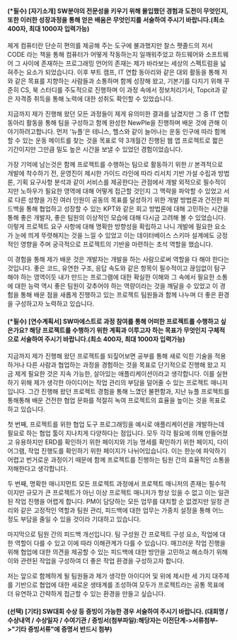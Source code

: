 #### (*필수) [자기소개] SW분야의 전문성을 키우기 위해 몰입했던 경험과 도전이 무엇인지, 또한 이러한 성장과정을 통해 얻은 배움은 무엇인지를 서술하여 주시기 바랍니다.(최소 400자, 최대 1000자 입력가능)

제게 컴퓨터란 단순히 편의를 제공해 주는 도구에 불과했지만 찰스 펫졸드의 저서 CODE 라는 책을 통해 컴퓨터가 어떻게 작동하는지 일깨워주었고 하드웨어와 소프트웨어 그 사이에 존재하는 프로그래밍 언어의 존재는 제가 바라보는 세상의 스펙트럼을 넓혀주는 요소가 되었습니다. 이후 부트 캠프, IT 연합 동아리와 같은 대외 활동을 통해 저와 같은 목표를 지향하는 사람들과 소통하며 함께 성장해 왔고, 기본기를 다지기 위해 꾸준히 CS, 북 스터디를 주도적으로 진행하며 이 과정 속에서 정보처리기사, Topcit과 같은 자격증 취득을 통해 노력에 대한 성취도 확인할 수 있었습니다.

지금까지 제가 진행해 왔던 모든 과정들이 제게 유의미한 결과를 남겼지만 그 중 IT 연합 동아리 활동을 통해 팀을 구성하고 함께 완성한 NewPle을 진행하며 배운 것에 관해 이야기하려고합니다.
먼저 '뉴플'은 테니스, 헬스와 같이 늘어나는 운동 인구에 따라 함께 할 수 있는 운동 메이트를 찾는 것을 목표로 약 3개월간 진행된 웹 앱 프로젝트로 짧은 기간이지만 그만큼 밀도 높은 시간을 보낼 수 있었던 경험이었습니다. 

가장 기억에 남는것은 함께 프로젝트를 수행하는 팀으로 활동하기 위한 // 본격적으로 개발에 착수하기 전, 운영진이 제시한 가이드 라인에 따라 리서치 기반 가설 수립과 방법론, 기획 요구사항 분석과 같이 서비스를 제공한다는 관점에서 개발 외적으로 필수적이지만 노하우가 필요한 영역에 대해 어떻게 접근할 것인지 그 맥락을 파악할 수 있었고 서로 다른 성향을 가진 여러 인원이 공동의 목표를 달성하기 위한 개발 방법론과 건전한 피드백을 통해 협업하고 성장할 수 있는 KPT와 같은 회고 방법론에 대해 고민하는 시간을 통해 좋은 개발자, 좋은 팀원의 이상적인 모습에 대해 다시금 고려해 볼 수 있었습니다. 이렇게 프로젝트 요구 사항에 대해 명확한 방향성을 확립하고 나니 개발에 필요한 요소가 눈에 띄게 뚜렷해지는 것을 느낄 수 있었고 이는 데이터베이스 스키마 설계에도 긍정적인 영향을 주며 궁극적으로 프로젝트의 기반을 마련하는 초석 역할을 했습니다.

이 경험을 통해 제가 배운 것은 개발자는 개발을 하는 사람으로써 역할을 다 해야 한다는 것입니다. 좋은 코드, 유연한 구조, 응답 속도와 같은 항목이 필수적이고 끊임없이 탐구해야 하는 영역이듯 내가 만드는 프로그램에 대한 확실한 이해와 그 속에서 필요한 소통에 대한 능력 역시 좋은 팀원이 갖추어야 하는 역량이라는 것을 깨달을 수 있었고 이 경험을 통해 배운 점을 새롭게 진행하고 있는 프로젝트 팀원들과 함께 나누며 더 좋은 환경을 구성하고자 노력하고 있습니다. 

#### (*필수) [연수계획서] SW마에스트로 과정 참여를 통해 어떠한 프로젝트를 수행하고 싶은가요? 해당 프로젝트를 수행하기 위한 계획과 이루고자 하는 목표가 무엇인지 구체적으로 서술하여 주시기 바랍니다.(최소 400자, 최대 1000자 입력가능)

지금까지 제가 진행해 왔던 프로젝트를 되짚어보면 공부를 통해 새로 익힌 기술을 적용하거나 다른 사람과 협업하는 과정을 경험하는 것을 목표로 단기적으로 진행해 왔고 지금 제게 필요한 것은 지속 가능한, 살아있는 애플리케이션이라고 생각합니다. 이를 실현하기 위해 제가 생각한 아이디어는 작업 관리의 부담을 덜어줄 수 있는 프로젝트 매니저입니다. 그간 진행해 왔던 프로젝트 경험을 통해 느꼈던 불편함과, 지난 뉴플 프로젝트를 통해통해 배운 건전한 협업 문화를 적절히 녹여 프로젝트의 효율을 높이는 것을 목표로 하고 있습니다.

첫 번째, 프로젝트를 위한 협업 도구
프로그래밍을 예시로 애플리케이션을 개발하는데 필요로 하는 협업 툴이 지나치게 다양하다는 점입니다.
모두 각각 필요에 의해 만들어졌고 유용하지만 ERD를 확인하기 위한 페이지와 기능 명세를 확인하기 위한 페이지, 다이어그램, 작업 진행도를 확인하기 위한 페이지가 나뉘어있습니다.
이는 한눈에 파악하기 어렵고 번거로운 과정이기 때문에 함께 프로젝트를 진행하는 팀원 간의 효율적인 소통을 저해한다고 생각합니다.

두 번째, 명확한 매니지먼트
모든 프로젝트 과정에서 프로젝트 매니저의 존재는 필수적이지만 규모가 큰 프로젝트가 아닌 이상 프로젝트 매니저가 항상 있을 수 없고 이는 일관된 작업 진행을 어렵게 합니다.
PM이 담당하는 모든 업무를 대치할 순 없겠지만 일정 관리와 같은 고정적인 역할과 팀원 관리, 피드백에 대한 업무는 가중치 설정을 통해 어느 정도 부담을 줄일 수 있을 것이라 기대하고 있습니다.

마지막으로 팀원 간의 피드백 개선입니다.
팀 구성원 간 프로젝트 구성 요소, 작업에 대한 역할이 다를 수 있고 이에 따라 이해관계가 다를 수 있습니다.
매끄러운 작업 진행을 위해 협업에 대한 의견을 제공할 수 있는 피드백에 대한 방안을 고민하고 해소하기 위해 이와 관련된 작업을 구성하여 더 좋은 작업 환경을 구성하고자 합니다.

저는 앞으로 함께하게 될 팀원들과 제가 생각한 아이디어 및 위에 제시한 세 가지 대주제를 기반으로 협업에 대한 새로운 생태계를 조성하여 모두가 프로젝트라는 공통 목표에 더 유연하고 간략하게 접근할 수 있는 환경을 만들고 싶습니다.

#### (선택) [기타] SW대회 수상 등 증빙이 가능한 경우 서술하여 주시기 바랍니다. (대회명 / 수상내역 / 수상일자 / 수여기관 / 증빙서(첨부파일):해당자는 이전단계->서류첨부->"기타 증빙서류"에 증명서 반드시 첨부)